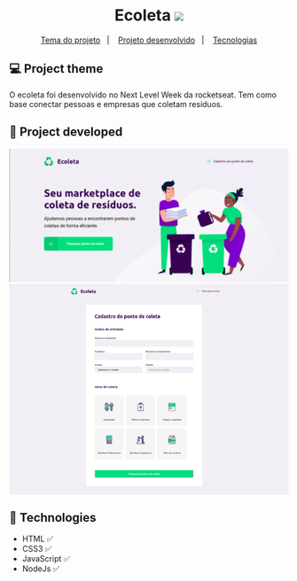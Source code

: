 <h1 align="center"> 
	 Ecoleta <img src="https://img.icons8.com/color/48/000000/recycle-bin.png" width="40px"/>
</h1>

<p align="center">
  <a href="#-project-theme">Tema do projeto</a>&nbsp;&nbsp;&nbsp;|&nbsp;&nbsp;&nbsp;
 <a href="#construction-project-developed">Projeto desenvolvido</a>&nbsp;&nbsp;&nbsp;|&nbsp;&nbsp;&nbsp;
  <a href="#pushpin-technologies">Tecnologias</a>

</p>



## 💻 Project theme

O ecoleta foi desenvolvido no Next Level Week da rocketseat. Tem como base conectar pessoas e empresas que coletam residuos.


## :construction: Project developed

<p align="center">
	
	
 <img   src="https://github.com/Viniciusdevti/ecoleta-nlw/blob/master/assets/ecoleta-home.png">
 <img   src="https://github.com/Viniciusdevti/ecoleta-nlw/blob/master/assets/ecoleta-form.png" align="center">

</p>

## :pushpin: Technologies

* HTML  :white_check_mark:
* CSS3  :white_check_mark:
* JavaScript :white_check_mark:
* NodeJs :white_check_mark:



